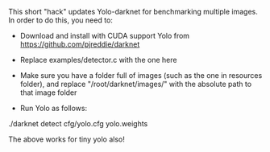 This short "hack" updates Yolo-darknet for benchmarking multiple images. In order to do this, you need to:

- Download and install with CUDA support Yolo from https://github.com/pjreddie/darknet

- Replace examples/detector.c with the one here

- Make sure you have a folder full of images (such as the one in resources folder), and replace "/root/darknet/images/" with the absolute path to that image folder

- Run Yolo as follows:

./darknet detect cfg/yolo.cfg yolo.weights 

The above works for tiny yolo also!
